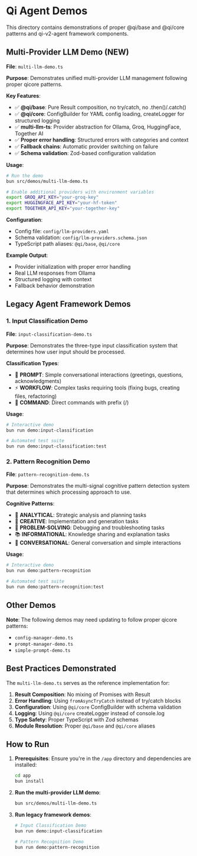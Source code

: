 # Qi Agent Demos

This directory contains demonstrations of proper @qi/base and @qi/core patterns and qi-v2-agent framework components.

## Multi-Provider LLM Demo (NEW)

**File**: `multi-llm-demo.ts`

**Purpose**: Demonstrates unified multi-provider LLM management following proper qicore patterns.

**Key Features**:
- ✅ **@qi/base**: Pure Result<T> composition, no try/catch, no .then()/.catch()
- ✅ **@qi/core**: ConfigBuilder for YAML config loading, createLogger for structured logging
- ✅ **multi-llm-ts**: Provider abstraction for Ollama, Groq, HuggingFace, Together AI
- ✅ **Proper error handling**: Structured errors with categories and context
- ✅ **Fallback chains**: Automatic provider switching on failure
- ✅ **Schema validation**: Zod-based configuration validation

**Usage**:
```bash
# Run the demo
bun src/demos/multi-llm-demo.ts

# Enable additional providers with environment variables
export GROQ_API_KEY="your-groq-key"
export HUGGINGFACE_API_KEY="your-hf-token" 
export TOGETHER_API_KEY="your-together-key"
```

**Configuration**:
- Config file: `config/llm-providers.yaml`
- Schema validation: `config/llm-providers.schema.json`
- TypeScript path aliases: `@qi/base`, `@qi/core`

**Example Output**:
- Provider initialization with proper error handling
- Real LLM responses from Ollama
- Structured logging with context
- Fallback behavior demonstration

## Legacy Agent Framework Demos

### 1. Input Classification Demo

**File**: `input-classification-demo.ts`

**Purpose**: Demonstrates the three-type input classification system that determines how user input should be processed.

**Classification Types**:
- 📝 **PROMPT**: Simple conversational interactions (greetings, questions, acknowledgments)
- ⚡ **WORKFLOW**: Complex tasks requiring tools (fixing bugs, creating files, refactoring)
- 🔧 **COMMAND**: Direct commands with prefix (/)

**Usage**:
```bash
# Interactive demo
bun run demo:input-classification

# Automated test suite
bun run demo:input-classification:test
```

### 2. Pattern Recognition Demo

**File**: `pattern-recognition-demo.ts`

**Purpose**: Demonstrates the multi-signal cognitive pattern detection system that determines which processing approach to use.

**Cognitive Patterns**:
- 🔬 **ANALYTICAL**: Strategic analysis and planning tasks
- 🎨 **CREATIVE**: Implementation and generation tasks
- 🔧 **PROBLEM-SOLVING**: Debugging and troubleshooting tasks
- 📚 **INFORMATIONAL**: Knowledge sharing and explanation tasks
- 💬 **CONVERSATIONAL**: General conversation and simple interactions

**Usage**:
```bash
# Interactive demo
bun run demo:pattern-recognition

# Automated test suite
bun run demo:pattern-recognition:test
```

## Other Demos

**Note**: The following demos may need updating to follow proper qicore patterns:
- `config-manager-demo.ts`
- `prompt-manager-demo.ts` 
- `simple-prompt-demo.ts`

## Best Practices Demonstrated

The `multi-llm-demo.ts` serves as the reference implementation for:

1. **Result<T> Composition**: No mixing of Promises with Result<T>
2. **Error Handling**: Using `fromAsyncTryCatch` instead of try/catch blocks
3. **Configuration**: Using `@qi/core` ConfigBuilder with schema validation
4. **Logging**: Using `@qi/core` createLogger instead of console.log
5. **Type Safety**: Proper TypeScript with Zod schemas
6. **Module Resolution**: Proper `@qi/base` and `@qi/core` aliases

## How to Run

1. **Prerequisites**: Ensure you're in the `/app` directory and dependencies are installed:
   ```bash
   cd app
   bun install
   ```

2. **Run the multi-provider LLM demo**:
   ```bash
   bun src/demos/multi-llm-demo.ts
   ```

3. **Run legacy framework demos**:
   ```bash
   # Input Classification Demo
   bun run demo:input-classification
   
   # Pattern Recognition Demo  
   bun run demo:pattern-recognition
   ```